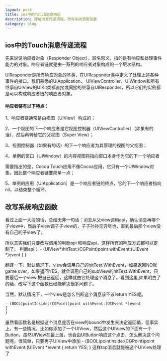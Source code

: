 ```yaml
---
layout: post
title: ios中的Touch消息响应
description: 理解消息传递流程，改写系统调用函数
category: blog
---
```


## ios中的Touch消息传递流程

先来说说响应者对象（Responder Object），顾名思义，指的是有响应和处理事件能力的对象。响应者链就是由一系列的响应者对象构成的一个层次结构。

UIResponder是所有响应对象的基类，在UIResponder类中定义了处理上述各种事件的接口。我们熟悉的UIApplication、 UIViewController、UIWindow和所有继承自UIView的UIKit类都直接或间接的继承自UIResponder，所以它们的实例都是可以构成响应者链的响应者对象。

#### 响应者链有以下特点：

1、响应者链通常是由视图（UIView）构成的；

2、一个视图的下一个响应者是它视图控制器（UIViewController）（如果有的话），然后再转给它的父视图（Super View）；

3、视图控制器（如果有的话）的下一个响应者为其管理的视图的父视图；

4、单例的窗口（UIWindow）的内容视图将指向窗口本身作为它的下一个响应者

需要指出的是，Cocoa Touch应用不像Cocoa应用，它只有一个UIWindow对象，因此整个响应者链要简单一点；

5、单例的应用（UIApplication）是一个响应者链的终点，它的下一个响应者指向nil，以结束整个循环。


## 改写系统响应函数

看过上面一大段的话，总结无非一句话：消息从父view调用api，确认消息再哪个子view中，然后子view调子子view的，子子孙孙无穷尽也，直到最后那个view没有自己的子view了。

所以其实我们只要改写调用的判断api 和响应api，这样所有的响应方式都可以定制了。
判断api：
	- (UIView*)hitTest:(CGPoint)point withEvent:(UIEvent *)event
	{
	}

翻译一下，默认情况下，view会调用自己的hitTest:WithEvent，如果返回NO就game over，如果返回YES，就会调用自己的subView的hitTest:WithEvent，只要最后一个view 把自己返回，这样就由它处理这个消息了。看到这里,如果明白了的话，改写下这个函数已经能解决很多问题了。

当然，默认情况下，一个view是怎么判断这个消息该不该return YES呢。

	- (BOOL)pointInside:(CGPoint)point withEvent:(UIEvent *)event
	{
	}

虽然看函数名是根据这个消息是否在view的bound中发生来决定返回值，但事实上，有一些情况，比如你添加了一个UIView，然后这个UIView的下面有一个Button，虽然UIView在最上层，也会由UIButton响应这个点击，怎么解决这个问题呢，很简单，只要再子UIView中添加
        - (BOOL)pointInside:(CGPoint)point withEvent:(UIEvent *)event
        {
		return YES;
        }
这样tap消息就能被这个UIView处理了
